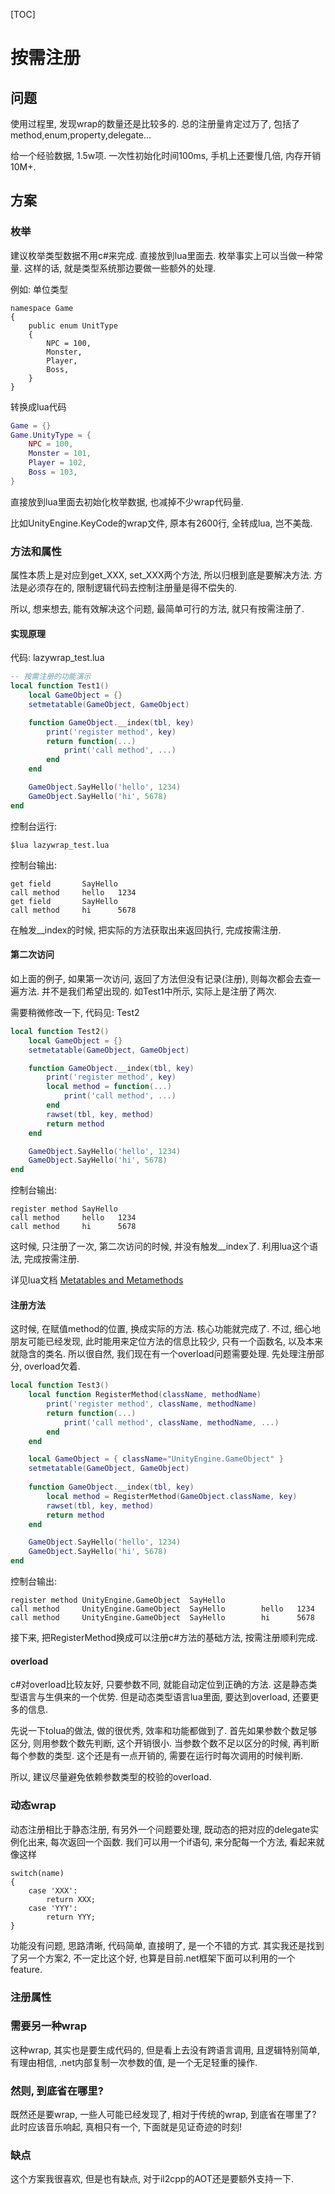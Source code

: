 [TOC]

# 按需注册

## 问题
使用过程里, 发现wrap的数量还是比较多的. 总的注册量肯定过万了, 包括了method,enum,property,delegate...

给一个经验数据, 1.5w项. 一次性初始化时间100ms, 手机上还要慢几倍, 内存开销10M+.

## 方案

### 枚举

建议枚举类型数据不用c#来完成. 直接放到lua里面去. 枚举事实上可以当做一种常量.
这样的话, 就是类型系统那边要做一些额外的处理.

例如: 单位类型
```CSharp
namespace Game 
{
    public enum UnitType
    {
        NPC = 100,
        Monster,
        Player,
        Boss,
    }
}
```

转换成lua代码
```lua
Game = {}
Game.UnityType = {
    NPC = 100,
    Monster = 101,
    Player = 102,
    Boss = 103,
}
```
直接放到lua里面去初始化枚举数据, 也减掉不少wrap代码量.

比如UnityEngine.KeyCode的wrap文件, 原本有2600行, 全转成lua, 岂不美哉.

### 方法和属性

属性本质上是对应到get_XXX, set_XXX两个方法, 所以归根到底是要解决方法.
方法是必须存在的, 限制逻辑代码去控制注册量是得不偿失的.

所以, 想来想去, 能有效解决这个问题, 最简单可行的方法, 就只有按需注册了.

#### 实现原理

代码: lazywrap_test.lua

```lua
-- 按需注册的功能演示
local function Test1()
	local GameObject = {}
	setmetatable(GameObject, GameObject)

	function GameObject.__index(tbl, key)
		print('register method', key)
		return function(...)
			print('call method', ...)
		end
	end

	GameObject.SayHello('hello', 1234)
	GameObject.SayHello('hi', 5678)
end

```

控制台运行:
```
$lua lazywrap_test.lua
```

控制台输出:
```
get field       SayHello
call method     hello   1234
get field       SayHello
call method     hi      5678
```

在触发__index的时候, 把实际的方法获取出来返回执行, 完成按需注册.


#### 第二次访问
如上面的例子, 如果第一次访问, 返回了方法但没有记录(注册), 则每次都会去查一遍方法. 并不是我们希望出现的. 
如Test1中所示, 实际上是注册了两次.

需要稍微修改一下, 代码见: Test2

```lua
local function Test2()
	local GameObject = {}
	setmetatable(GameObject, GameObject)

	function GameObject.__index(tbl, key)
		print('register method', key)
		local method = function(...)
			print('call method', ...)
		end
		rawset(tbl, key, method)
		return method
	end

	GameObject.SayHello('hello', 1234)
	GameObject.SayHello('hi', 5678)
end
```
控制台输出:
```
register method SayHello
call method     hello   1234
call method     hi      5678
```

这时候, 只注册了一次, 第二次访问的时候, 并没有触发__index了. 利用lua这个语法, 完成按需注册.

详见lua文档 [Metatables and Metamethods](https://www.lua.org/manual/5.4/manual.html#2.4)


#### 注册方法

这时候, 在赋值method的位置, 换成实际的方法. 核心功能就完成了. 不过, 细心地朋友可能已经发现, 此时能用来定位方法的信息比较少, 只有一个函数名, 以及本来就隐含的类名. 所以很自然, 我们现在有一个overload问题需要处理. 先处理注册部分, overload欠着.

```lua
local function Test3()
	local function RegisterMethod(className, methodName)
		print('register method', className, methodName)
		return function(...)
			print('call method', className, methodName, ...)
		end
	end

	local GameObject = { className="UnityEngine.GameObject" }
	setmetatable(GameObject, GameObject)
	
	function GameObject.__index(tbl, key)
		local method = RegisterMethod(GameObject.className, key)
		rawset(tbl, key, method)
		return method
	end

	GameObject.SayHello('hello', 1234)
	GameObject.SayHello('hi', 5678)
end
```

控制台输出:
```
register method UnityEngine.GameObject  SayHello
call method     UnityEngine.GameObject  SayHello        hello   1234
call method     UnityEngine.GameObject  SayHello        hi      5678
```

接下来, 把RegisterMethod换成可以注册c#方法的基础方法, 按需注册顺利完成.

#### overload
c#对overload比较友好, 只要参数不同, 就能自动定位到正确的方法. 这是静态类型语言与生俱来的一个优势.
但是动态类型语言lua里面, 要达到overload, 还要更多的信息.

先说一下tolua的做法, 做的很优秀, 效率和功能都做到了. 首先如果参数个数足够区分, 则用参数个数先判断, 这个开销很小. 当参数个数不足以区分的时候, 再判断每个参数的类型. 这个还是有一点开销的, 需要在运行时每次调用的时候判断.

所以, 建议尽量避免依赖参数类型的校验的overload.

### 动态wrap

动态注册相比于静态注册, 有另外一个问题要处理, 既动态的把对应的delegate实例化出来, 每次返回一个函数. 我们可以用一个if语句, 来分配每一个方法, 看起来就像这样

```
switch(name)
{
	case 'XXX':
		return XXX;
	case 'YYY':
		return YYY;
}
```

功能没有问题, 思路清晰, 代码简单, 直接明了, 是一个不错的方式. 其实我还是找到了另一个方案2, 不一定比这个好, 也算是目前.net框架下面可以利用的一个feature.

### 注册属性

### 需要另一种wrap
这种wrap, 其实也是要生成代码的, 但是看上去没有跨语言调用, 且逻辑特别简单, 有理由相信, .net内部复制一次参数的值, 是一个无足轻重的操作.

### 然则, 到底省在哪里?
既然还是要wrap, 一些人可能已经发现了, 相对于传统的wrap, 到底省在哪里了?
此时应该音乐响起, 真相只有一个, 下面就是见证奇迹的时刻!


### 缺点
这个方案我很喜欢, 但是也有缺点, 对于il2cpp的AOT还是要额外支持一下.

